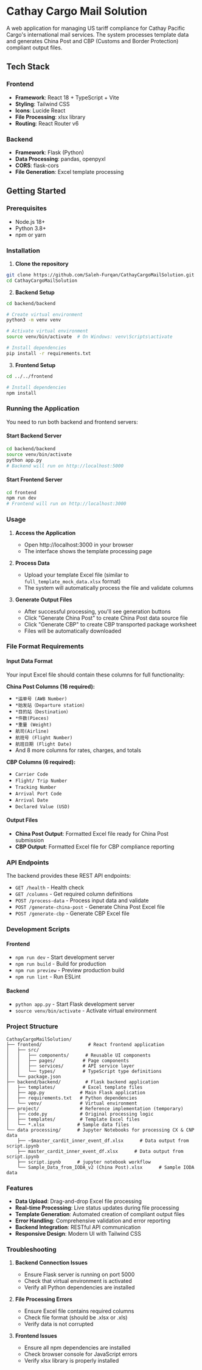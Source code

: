 # Cathay Cargo Mail Solution

A web application for managing US tariff compliance for Cathay Pacific Cargo's international mail services. The system processes template data and generates China Post and CBP (Customs and Border Protection) compliant output files.

## Tech Stack

### Frontend
- **Framework**: React 18 + TypeScript + Vite
- **Styling**: Tailwind CSS
- **Icons**: Lucide React
- **File Processing**: xlsx library
- **Routing**: React Router v6

### Backend
- **Framework**: Flask (Python)
- **Data Processing**: pandas, openpyxl
- **CORS**: flask-cors
- **File Generation**: Excel template processing

## Getting Started

### Prerequisites
- Node.js 18+
- Python 3.8+
- npm or yarn

### Installation

1. **Clone the repository**
```bash
git clone https://github.com/Saleh-Furqan/CathayCargoMailSolution.git
cd CathayCargoMailSolution
```

2. **Backend Setup**
```bash
cd backend/backend

# Create virtual environment
python3 -m venv venv

# Activate virtual environment
source venv/bin/activate  # On Windows: venv\Scripts\activate

# Install dependencies
pip install -r requirements.txt
```

3. **Frontend Setup**
```bash
cd ../../frontend

# Install dependencies
npm install
```

### Running the Application

You need to run both backend and frontend servers:

#### Start Backend Server
```bash
cd backend/backend
source venv/bin/activate
python app.py
# Backend will run on http://localhost:5000
```

#### Start Frontend Server
```bash
cd frontend
npm run dev
# Frontend will run on http://localhost:3000
```

### Usage

1. **Access the Application**
   - Open http://localhost:3000 in your browser
   - The interface shows the template processing page

2. **Process Data**
   - Upload your template Excel file (similar to `full_template_mock_data.xlsx` format)
   - The system will automatically process the file and validate columns

3. **Generate Output Files**
   - After successful processing, you'll see generation buttons
   - Click "Generate China Post" to create China Post data source file
   - Click "Generate CBP" to create CBP transported package worksheet
   - Files will be automatically downloaded

### File Format Requirements

#### Input Data Format
Your input Excel file should contain these columns for full functionality:

**China Post Columns (16 required):**
- `*运单号 (AWB Number)`
- `*始发站（Departure station）`
- `*目的站（Destination）`
- `*件数(Pieces)`
- `*重量 (Weight)`
- `航司(Airline)`
- `航班号 (Flight Number)`
- `航班日期 (Flight Date)`
- And 8 more columns for rates, charges, and totals

**CBP Columns (6 required):**
- `Carrier Code`
- `Flight/ Trip Number`
- `Tracking Number`
- `Arrival Port Code`
- `Arrival Date`
- `Declared Value (USD)`

#### Output Files
- **China Post Output**: Formatted Excel file ready for China Post submission
- **CBP Output**: Formatted Excel file for CBP compliance reporting

### API Endpoints

The backend provides these REST API endpoints:

- `GET /health` - Health check
- `GET /columns` - Get required column definitions
- `POST /process-data` - Process input data and validate
- `POST /generate-china-post` - Generate China Post Excel file
- `POST /generate-cbp` - Generate CBP Excel file

### Development Scripts

#### Frontend
- `npm run dev` - Start development server
- `npm run build` - Build for production
- `npm run preview` - Preview production build
- `npm run lint` - Run ESLint

#### Backend
- `python app.py` - Start Flask development server
- `source venv/bin/activate` - Activate virtual environment

### Project Structure

```
CathayCargoMailSolution/
├── frontend/                 # React frontend application
│   ├── src/
│   │   ├── components/      # Reusable UI components
│   │   ├── pages/          # Page components
│   │   ├── services/       # API service layer
│   │   └── types/          # TypeScript type definitions
│   └── package.json
├── backend/backend/         # Flask backend application
│   ├── templates/          # Excel template files
│   ├── app.py             # Main Flask application
│   ├── requirements.txt   # Python dependencies
│   └── venv/              # Virtual environment
├── project/               # Reference implementation (temporary)
│   ├── code.py            # Original processing logic
│   ├── templates/         # Template Excel files
│   └── *.xlsx            # Sample data files
└── data processing/      # Jupyter Notebooks for processing CX & CNP data
    ├── ~$master_cardit_inner_event_df.xlsx      # Data output from script.ipynb
    ├── master_cardit_inner_event_df.xlsx      # Data output from script.ipynb
    ├── script.ipynb      # jupyter notebook workflow 
    └── Sample_Data_from_IODA_v2 (China Post).xlsx      # Sample IODA data

```

### Features

- **Data Upload**: Drag-and-drop Excel file processing
- **Real-time Processing**: Live status updates during file processing
- **Template Generation**: Automated creation of compliant output files
- **Error Handling**: Comprehensive validation and error reporting
- **Backend Integration**: RESTful API communication
- **Responsive Design**: Modern UI with Tailwind CSS

### Troubleshooting

1. **Backend Connection Issues**
   - Ensure Flask server is running on port 5000
   - Check that virtual environment is activated
   - Verify all Python dependencies are installed

2. **File Processing Errors**
   - Ensure Excel file contains required columns
   - Check file format (should be .xlsx or .xls)
   - Verify data is not corrupted

3. **Frontend Issues**
   - Ensure all npm dependencies are installed
   - Check browser console for JavaScript errors
   - Verify xlsx library is properly installed
